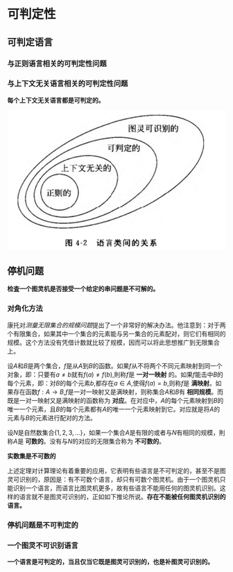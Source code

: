# 可判定性

## 可判定语言

### 与正则语言相关的可判定性问题

### 与上下文无关语言相关的可判定性问题

**每个上下文无关语言都是可判定的。**

![](assets/5-可判定性-65aad.png)

## 停机问题

**检査一个图灵机是否接受一个给定的串问题是不可解的。**

### 对角化方法

康托对*测量无限集合的规模问题*提出了一个非常好的解决办法。他注意到：对于两个有限集合，如果其中一个集合的元素能与另一集合的元素配对，则它们有相同的规模。这个方法没有凭借计数就比较了规模，因而可以将此思想推广到无限集合上。

设$A$和$B$是两个集合，$f$是从$A$到$B$的函数。如果$f$从不将两个不同元素映射到同一个对象，即：只要有$a≠b$就有$f(a)≠f(b)$,則称$f$是 **一对一映射** 的。如果$f$能击中$B$的每个元素，即：对$B$的每个元素$b$,都存在$a∈A$,使得$f(a)=b$,则称$f$是 **满映射**。如果存在函数$f:A→B$,$f$是一对一映射又是满映射，则称集合$A$和$B$有 **相同规模**。而既是一对一映射又是满映射的函数称为 **对应**。在对应中，$A$的每个元素映射到$B$的唯一一个元素，且$B$的每个元素都有$A$的唯一一个元素映射到它。对应就是将$A$的元素与$B$的元素进行配对的方法。

设$N$是自然数集合$\{1,2,3,...\}$，如果一个集合$A$是有限的或者与$N$有相同的规模，則称$A$是 **可数的**。没有与$N$的对应的无限集合称为 **不可数的**。

**实数集是不可数的**

上述定理对计算理论有着重要的应用，它表明有些语言是不可判定的，甚至不是图灵可识别的，原因是：有不可数个语言，却只有可数个图灵机。由于一个图灵机只能识别一个语言，而语言比图灵机更多，故有些语言不能用任何的图灵机识别。这样的语言就不是图灵可识别的，正如如下推论所说。**存在不能被任何图灵机识别的语言。**

### 停机问题是不可判定的

### 一个图灵不可识别语言

**一个语言是可判定的，当且仅当它既是图灵可识别的，也是补图灵可识别的。**
